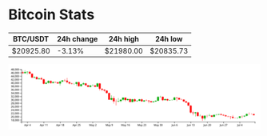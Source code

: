 # Bitcoin Stats

BTC/USDT|24h change|24h high|24h low|
|---|---|---|---|
|$20925.80|-3.13%|$21980.00|$20835.73|

<img src="./chart.svg">
